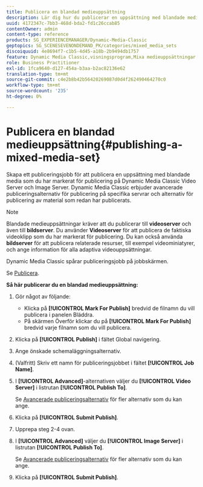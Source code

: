 ```yaml
---
title: Publicera en blandad medieuppsättning
description: Lär dig hur du publicerar en uppsättning med blandade media.
uuid: 4172347c-7bb3-468d-bda2-fd1c26ccab85
contentOwner: admin
content-type: reference
products: SG_EXPERIENCEMANAGER/Dynamic-Media-Classic
geptopics: SG_SCENESEVENONDEMAND_PK/categories/mixed_media_sets
discoiquuid: 4e8694f7-c1b5-4d45-a18b-2b9494db1757
feature: Dynamic Media Classic,visningsprogram,Mixa medieuppsättningar
role: Business Practitioner
exl-id: 1fca9640-d127-454a-b3aa-b2ac82136e62
translation-type: tm+mt
source-git-commit: c4e2b8b42b56420269087d0d4f262490464270c0
workflow-type: tm+mt
source-wordcount: '235'
ht-degree: 0%

---
```


# Publicera en blandad medieuppsättning{#publishing-a-mixed-media-set}

Skapa ett publiceringsjobb för att publicera en uppsättning med blandade media som du har markerat för publicering på Dynamic Media Classic Video Server och Image Server. Dynamic Media Classic erbjuder avancerade publiceringsalternativ för publicering på specifika servrar och alternativ för publicering av material som redan har publicerats.

>[!NOTE]
>
>Blandade medieuppsättningar kräver att du publicerar till **videoserver** och även till **bildserver**. Du använder **Videoserver** för att publicera de faktiska videoklipp som du har markerat för publicering. Du kan också använda **bildserver** för att publicera relaterade resurser, till exempel videominiatyrer, och ange information för alla adaptiva videouppsättningar.

Dynamic Media Classic spårar publiceringsjobb på jobbskärmen.

Se [Publicera](publishing-files.md#publishing_files).

<!-- 

Comment Type: remark
Last Modified By: unknown unknown 
Last Modified Date: 

<p>RB: Updated the following steps as per Cynthia email, 11/9/2012, added 11/12/2012</p>

 -->

**Så här publicerar du en blandad medieuppsättning:**

1. Gör något av följande:

   * Klicka på **[!UICONTROL Mark For Publish]** bredvid de filnamn du vill publicera i panelen Bläddra.
   * På skärmen Överför klickar du på **[!UICONTROL Mark For Publish]** bredvid varje filnamn som du vill publicera.

1. Klicka på **[!UICONTROL Publish]** i fältet Global navigering.
1. Ange önskade schemaläggningsalternativ.
1. (Valfritt) Skriv ett namn för publiceringsjobbet i fältet **[!UICONTROL Job Name]**.
1. I **[!UICONTROL Advanced]**-alternativen väljer du **[!UICONTROL Video Server]** i listrutan **[!UICONTROL Publish To]**.

   Se [Avancerade publiceringsalternativ](publishing-files.md#advanced_publish_options) för fler alternativ som du kan ange.

1. Klicka på **[!UICONTROL Submit Publish]**.
1. Upprepa steg 2-4 ovan.
1. I **[!UICONTROL Advanced]** väljer du **[!UICONTROL Image Server]** i listrutan **[!UICONTROL Publish To]**.

   Se [Avancerade publiceringsalternativ](publishing-files.md#advanced_publish_options) för fler alternativ som du kan ange.

1. Klicka på **[!UICONTROL Submit Publish]**.
